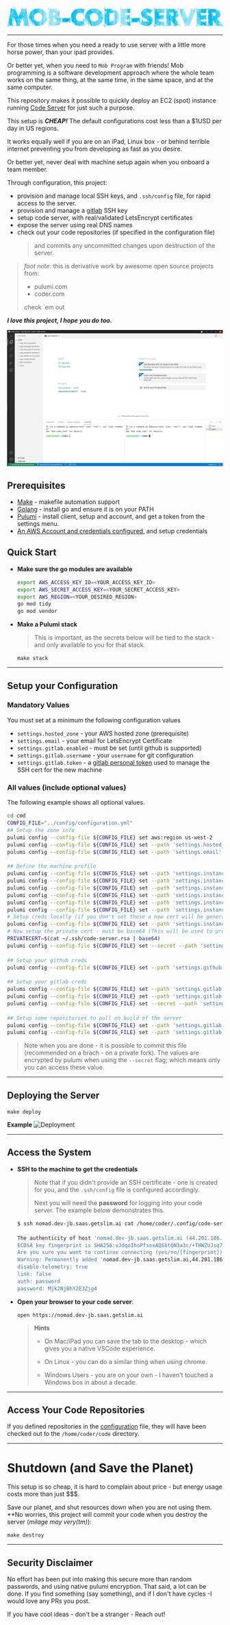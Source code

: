 ![Screenshot](./assets/repo-logo.png)

---

For those times when you need a ready to use server with a little more horse power, than your ipad provides.

Or better yet, when you need to `Mob Program` with friends! Mob programming is a software development approach where the whole team works on the same thing, at the same time, in the same space, and at the same computer.

This repository makes it possible to quickly deploy an EC2 (spot) instance running [Code Server](https://github.com/cdr/code-server) for just such a purpose.

This setup is **_CHEAP!_** The default configurations cost less than a $1USD per day in US regions.

It works equally well if you are on an iPad, Linux box - or behind terrible internet preventing you from developing as fast as you desire.

Or better yet, never deal with machine setup again when you onboard a team member.

Through configuration, this project:
* provision and manage local SSH keys, and `.ssh/config` file, for rapid access to the server.
* provision and manage a [gitlab](gitlab.com) SSH key
* setup code server, with real/validated LetsEncrypt certificates
* expose the server using real DNS names
* check out your code repositories (if specified in the configuration file)
  > and commits any uncommitted changes upon destruction of the server.


> *foot note:* this is derivative work by awesome open source projects from:
> * pulumi.com
> * coder.com
>
> check `em out

**_I love this project, I hope you do too._**

![Screenshot](./assets/screenshot.png)


## Prerequisites
* [Make](https://formulae.brew.sh/formula/make) - makefile automation support
* [Golang](https://golang.org/doc/install) - install go and ensure it is on your PATH
* [Pulumi](https://www.pulumi.com/docs/get-started/install/) - install client, setup and account, and get a token from the settings menu.
* [An AWS Account and credentials configured](https://docs.aws.amazon.com/cli/latest/userguide/install-cliv2.html), and setup credentials

## Quick Start

* **Make sure the go modules are available**

    ```bash
    export AWS_ACCESS_KEY_ID=<YOUR_ACCESS_KEY_ID>
    export AWS_SECRET_ACCESS_KEY=<YOUR_SECRET_ACCESS_KEY>
    export AWS_REGION=<YOUR_DESIRED_REGION>
    go mod tidy
    go mod vendor
    ```

* **Make a Pulumi stack**
    > This is important, as the secrets below will be tied to the stack - and only available to you for that stack.

    ```
    make stack
    ```

---

## Setup your Configuration

### Mandatory Values

You must set at a minimum the following configuration values
* `settings.hosted_zone`       - your AWS hosted zone (prerequisite)
* `settings.email`             - your email for LetsEncrypt Certificate
* `settings.gitlab.enabled`    - must be set (until github is supported)
* `settings.gitlab.username`   - your `username` for git configuration
* `settings.gitlab.token`      - a [gitlab personal token](https://docs.gitlab.com/ee/user/profile/personal_access_tokens.html) used to manage the SSH cert for the new machine

### All values (include optional values)

The following example shows all optional values.

```bash
cd cmd
CONFIG_FILE="../config/configuration.yml"
## Setup the zone info
pulumi config --config-file ${CONFIG_FILE} set aws:region us-west-2
pulumi config --config-file ${CONFIG_FILE} set --path 'settings.hosted_zone' example.com
pulumi config --config-file ${CONFIG_FILE} set --path 'settings.email' my@email.com

## Define the machine profile
pulumi config --config-file ${CONFIG_FILE} set --path 'settings.instance.hostname' seattle
pulumi config --config-file ${CONFIG_FILE} set --path 'settings.instance.vpc_id' vpc-ABCDIDREFESSDF
pulumi config --config-file ${CONFIG_FILE} set --path 'settings.instance.username' coder
pulumi config --config-file ${CONFIG_FILE} set --path 'settings.instance.instance_type' t3a.large
pulumi config --config-file ${CONFIG_FILE} set --path 'settings.instance.os_dist' ubuntu
pulumi config --config-file ${CONFIG_FILE} set --path 'settings.instance.disk_size' 128
# Setup creds locally (if you don't set these a new cert will be generate)
pulumi config --config-file ${CONFIG_FILE} set --path 'settings.instance.credentials.public' "ssh-ed25519 YOUR KEY HERE..."
# Now setup the private cert - must be base64 (This will be used to provision post deployment)
PRIVATECERT=$(cat ~/.ssh/code-server.rsa | base64)
pulumi config --config-file ${CONFIG_FILE} set --secret --path 'settings.instance.credentials.private' "${PRIVATECERT}"

## Setup your github creds
pulumi config --config-file ${CONFIG_FILE} set --path 'settings.github.enabled' false

## Setup your gitlab creds
pulumi config --config-file ${CONFIG_FILE} set --path 'settings.gitlab.enabled' true
pulumi config --config-file ${CONFIG_FILE} set --path 'settings.gitlab.username' mygitlabusername
pulumi config --config-file ${CONFIG_FILE} set --secret --path 'settings.gitlab.token' "glpat-SECRET_TOKEN"

## Setup some repositories to pull on build of the server
pulumi config --config-file ${CONFIG_FILE} set --path 'settings.gitlab.repositories[0]' "git@gitlab.com:myorg/some-cool-project.git"
pulumi config --config-file ${CONFIG_FILE} set --path 'settings.gitlab.repositories[1]' "git@gitlab.com:myorg/another-cool-project.git"
```

> Note when you are done - it is possible to commit this file (recommended on a brach - on a private fork).
> The values are encrypted by pulumi when using the `--secret` flag; which means only you can access these value.

---

## Deploying the Server

```
make deploy
```

**Example**
![Deployment](assets/deployment.gif)

---

## Access the System

* **SSH to the machine to get the credentials**
    > Note that if you didn't provide an SSH certificate - one is created for you, and the `.ssh/config` file is configured accordingly.
    >
    > Next you will need the **password** for logging into your code server.
    > The example below demonstrates this.

    ```bash
    $ ssh nomad.dev-jb.saas.getslim.ai cat /home/coder/.config/code-server/config.yaml

    The authenticity of host 'nomad.dev-jb.saas.getslim.ai (44.201.186.84)' can't be established.
    ECDSA key fingerprint is SHA256:vJdqoIhoPfsoxAQSbtQN3a3c/+THWZUJsq7ZdpusutE.
    Are you sure you want to continue connecting (yes/no/[fingerprint])? yes
    Warning: Permanently added 'nomad.dev-jb.saas.getslim.ai,44.201.186.84' (ECDSA) to the list of known hosts.
    disable-telemetry: true
    link: false
    auth: password
    password: Mjk2NjBhY2E3Zjg4
    ```

* **Open your browser to your code server**:

    ```
    open https://nomad.dev-jb.saas.getslim.ai
    ```
    > **Hints**
    > * On Mac/iPad you can save the tab to the desktop - which gives you a native VSCode experience.
    >
    > * On Linux - you can do a similar thing when using chrome.
    >
    > * Windows Users - you are on your own - I haven't touched a Windows box in about a decade.

---

## Access Your Code Repositories

If you defined repositories in the [configuration](config/configuration.yml) file, they will have been checked out to the `/home/coder/code` directory.


---

Shutdown (and Save the Planet)
=============================

This setup is so cheap, it is hard to complain about price - but energy usage costs more than just $$$.

Save our planet, and shut resources down when you are not using them. **No worries, this project will commit your code when you destroy the server (_milage may very(tm)_):

```
make destroy
```

---

## Security Disclaimer

No effort has been put into making this secure more than random passwords, and using native pulumi encryption. That said, a lot can be done. If you find something (say something), and if I don't have cycles -I would love any PRs you post.

If you have cool ideas - don't be a stranger - Reach out!

